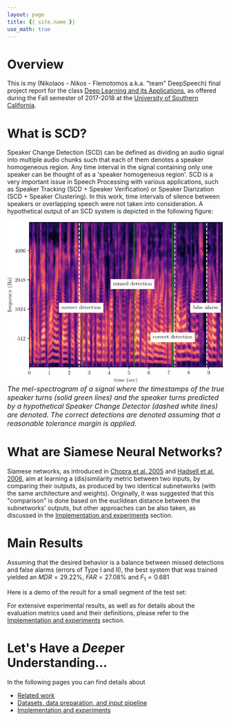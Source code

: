 ```yaml
---
layout: page
title: {{ site.name }}
use_math: true
---
```

<script type="text/javascript" async src="https://cdn.mathjax.org/mathjax/latest/MathJax.js?config=TeX-MML-AM_CHTML"> </script>

# Overview
This is my (Nikolaos - *Nikos* - Flemotomos a.k.a. "team" DeepSpeech) final project report for the class [Deep Learning and its Applications][class], as offered during the Fall semester of 2017-2018 at the [University of Southern California][usc]. 

# What is SCD?
Speaker Change Detection (SCD) can be defined as dividing an audio signal into multiple audio chunks such that each of them denotes a speaker homogeneous region. Any time interval in the signal containing only one speaker can be thought of as a 'speaker homogeneous region'. SCD is a very important issue in Speech Processing with various applications, such as Speaker Tracking (SCD + Speaker Verification) or Speaker Diarization (SCD + Speaker Clustering). In this work, time intervals of silence between speakers or overlapping speech were not taken into consideration. A hypothetical output of an SCD system is depicted in the following figure:

<center><img src="content/scd_eg.pdf"></center>
<i><font size="3">The mel-spectrogram of a signal where the timestamps of the true speaker turns (solid green lines) and the speaker turns predicted by a hypothetical Speaker Change Detector (dashed white lines) are denoted. The correct detections are denoted assuming that a reasonable tolerance margin is applied.</font></i>

# What are Siamese Neural Networks?

Siamese networks, as introduced in [Chopra et al. 2005][Chopra2005] and [Hadsell et al. 2006][Hadsell2006], aim at learning a (dis)similarity metric between two inputs, by comparing their outputs, as produced by two identical subnetworks (with the same architecture and weights). Originally, it was suggested that this "comparison" is done based on the euclidean distance between the subnetworks' outputs, but other approaches can be also taken, as discussed in the [Implementation and experiments](experiments.html) section.
  
# Main Results
Assuming that the desired behavior is a balance between missed detections and false alarms (errors of Type I and II), the best system that was trained yielded an $MDR=29.22\%$, $FAR=27.08\%$ and $F_1 = 0.681$

Here is a demo of the result for a small segment of the test set:

For extensive experimental results, as well as for details about the evaluation metrics used and their definitions, please refer to the [Implementation and experiments](experiments.html) section.

# Let's Have a *Deep*er Understanding...
In the following pages you can find details about
* [Related work](related_work.html)
* [Datasets, data preparation, and input pipeline](data.html)
* [Implementation and experiments](experiments.html)

[class]: https://csci599-dl.github.io
[usc]: https://www.usc.edu
[Chopra2005]: http://ieeexplore.ieee.org/abstract/document/1467314/
[Hadsell2006]: http://ieeexplore.ieee.org/document/1640964/

